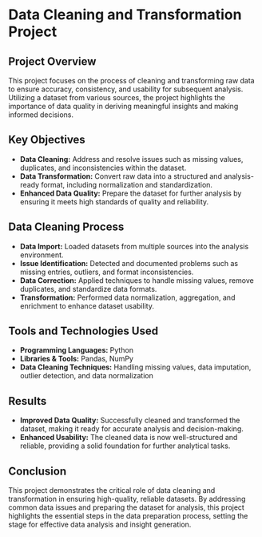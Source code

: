 # Data Cleaning and Transformation Project

## Project Overview

This project focuses on the process of cleaning and transforming raw data to ensure accuracy, consistency, and usability for subsequent analysis. Utilizing a dataset from various sources, the project highlights the importance of data quality in deriving meaningful insights and making informed decisions.

## Key Objectives

- **Data Cleaning:** Address and resolve issues such as missing values, duplicates, and inconsistencies within the dataset.
- **Data Transformation:** Convert raw data into a structured and analysis-ready format, including normalization and standardization.
- **Enhanced Data Quality:** Prepare the dataset for further analysis by ensuring it meets high standards of quality and reliability.

## Data Cleaning Process

- **Data Import:** Loaded datasets from multiple sources into the analysis environment.
- **Issue Identification:** Detected and documented problems such as missing entries, outliers, and format inconsistencies.
- **Data Correction:** Applied techniques to handle missing values, remove duplicates, and standardize data formats.
- **Transformation:** Performed data normalization, aggregation, and enrichment to enhance dataset usability.

## Tools and Technologies Used

- **Programming Languages:** Python
- **Libraries & Tools:** Pandas, NumPy
- **Data Cleaning Techniques:** Handling missing values, data imputation, outlier detection, and data normalization

## Results

- **Improved Data Quality:** Successfully cleaned and transformed the dataset, making it ready for accurate analysis and decision-making.
- **Enhanced Usability:** The cleaned data is now well-structured and reliable, providing a solid foundation for further analytical tasks.

## Conclusion

This project demonstrates the critical role of data cleaning and transformation in ensuring high-quality, reliable datasets. By addressing common data issues and preparing the dataset for analysis, this project highlights the essential steps in the data preparation process, setting the stage for effective data analysis and insight generation.
